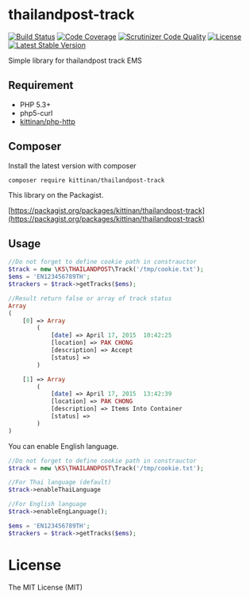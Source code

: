 thailandpost-track
========
[![Build Status](https://travis-ci.org/kittinan/thailandpost-track.svg?branch=master)](https://travis-ci.org/kittinan/thailandpost-track)
[![Code Coverage](https://scrutinizer-ci.com/g/kittinan/php-http/badges/coverage.png?b=master)](https://scrutinizer-ci.com/g/kittinan/thailandpost-track/?branch=master)
[![Scrutinizer Code Quality](https://scrutinizer-ci.com/g/kittinan/php-http/badges/quality-score.png?b=master)](https://scrutinizer-ci.com/g/kittinan/thailandpost-track/?branch=master)
[![License](https://poser.pugx.org/kittinan/thailandpost-track/license)](https://packagist.org/packages/kittinan/thailandpost-track)
[![Latest Stable Version](https://poser.pugx.org/kittinan/thailandpost-track/v/stable)](https://packagist.org/packages/kittinan/thailandpost-track)

Simple library for thailandpost track EMS

## Requirement
* PHP 5.3+
* php5-curl
* [kittinan/php-http](https://github.com/kittinan/php-http)

## Composer

Install the latest version with composer
```
composer require kittinan/thailandpost-track
```

This library on the Packagist.

[https://packagist.org/packages/kittinan/thailandpost-track](https://packagist.org/packages/kittinan/thailandpost-track)

## Usage
```php
//Do not forget to define cookie path in constrauctor
$track = new \KS\THAILANDPOST\Track('/tmp/cookie.txt');
$ems = 'EN123456789TH';
$trackers = $track->getTracks($ems);

//Result return false or array of track status
Array
(
    [0] => Array
        (
            [date] => April 17, 2015  10:42:25
            [location] => PAK CHONG
            [description] => Accept
            [status] => 
        )

    [1] => Array
        (
            [date] => April 17, 2015  13:42:39
            [location] => PAK CHONG
            [description] => Items Into Container
            [status] => 
        )
)

```

You can enable English language.
```php
//Do not forget to define cookie path in constrauctor
$track = new \KS\THAILANDPOST\Track('/tmp/cookie.txt');

//For Thai language (default)
$track->enableThaiLanguage

//For English language
$track->enableEngLanguage();

$ems = 'EN123456789TH';
$trackers = $track->getTracks($ems);

```


License
=======
The MIT License (MIT)

